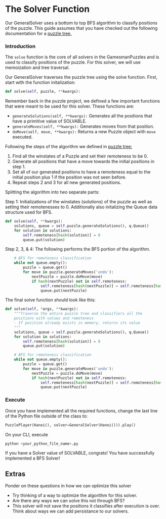 # The Solver Function

Our GeneralSolver uses a bottom to top BFS algorithm to classify positions of the puzzle. This guide assumes that you have checked out the following documentation for a [puzzle tree.](https://nyc.cs.berkeley.edu/wiki/Puzzle_tree)

### Introduction
The `solve` function is the core of all solvers in the GamesmanPuzzles and is used to classify positions of the puzzle. For this solver, we will use memoization and tree traversal.

Our GeneralSolver traverses the puzzle tree using the solve function. First, start with the function initalization:
```python
def solve(self, puzzle, **kwargs):
```

Remember back in the puzzle project, we defined a few important functions that were meant to be used for this solver. These functions are:
- ```generateSolutions(self, **kwargs):``` Generates all the positions that have a primitive value of SOLVABLE.
- ```generateMoves(self, **kwargs):``` Generates moves from that position.
- ```doMove(self, move, **kwargs):``` Returns a new Puzzle object with ```move``` executed. 

Following the steps of the algorithm we defined in [puzzle tree:](https://nyc.cs.berkeley.edu/wiki/Puzzle_tree)

1. Find all the winstates of a Puzzle and set their remoteness to be 0.
2. Generate all positions that have a move towards the initial positions in step 1.
3. Set all of our generated positions to have a remoteness equal to the initial position plus 1 if the position was not seen before.
4. Repeat steps 2 and 3 for all new generated positions.

Splitting the algorithm into two separate parts:

Step 1: Initializations of the winstates (solutions) of the puzzle as well as setting their remotenesses to 0. Additionally also initalizing the Queue data structure used for BFS.
```python
def solve(self, **kwargs):
    solutions, queue = self.puzzle.generateSolutions(), q.Queue()
    for solution in solutions: 
        self.remoteness[hash(solution)] = 0
        queue.put(solution)
```

Step 2, 3, & 4: The following performs the BFS portion of the algorithm. 
```python
    # BFS for remoteness classification                        
    while not queue.empty():
        puzzle = queue.get()
        for move in puzzle.generateMoves('undo'):
            nextPuzzle = puzzle.doMove(move)
            if hash(nextPuzzle) not in self.remoteness:
                self.remoteness[hash(nextPuzzle)] = self.remoteness[hash(puzzle)] + 1
                queue.put(nextPuzzle)
```

The final solve function should look like this:
```python
def solve(self, *args, **kwargs):
    """Traverse the entire puzzle tree and classifiers all the 
    positions with values and remoteness
    - If position already exists in memory, returns its value
    """        
    solutions, queue = self.puzzle.generateSolutions(), q.Queue()
    for solution in solutions: 
        self.remoteness[hash(solution)] = 0
        queue.put(solution)

    # BFS for remoteness classification                        
    while not queue.empty():
        puzzle = queue.get()
        for move in puzzle.generateMoves('undo'):
            nextPuzzle = puzzle.doMove(move)
            if hash(nextPuzzle) not in self.remoteness:
                self.remoteness[hash(nextPuzzle)] = self.remoteness[hash(puzzle)] + 1
                queue.put(nextPuzzle)
```

### Execute
Once you have implemented all the required functions, change the last line of the Python file outside of the class to:
```python
PuzzlePlayer(Hanoi(), solver=GeneralSolver(Hanoi())).play()
```
On your CLI, execute
```bash
python <your_python_file_name>.py
```
If you have a Solver value of SOLVABLE, congrats! You have successfully implemented a BFS Solver!

## Extras
Ponder on these questions in how we can optimize this solver
- Try thinking of a way to optimize the algorithm for this solver.
- Are there any ways we can solve this not through BFS?
- This solver will not save the positions it classifies after execution is over. Think about ways we can add persistance to our solvers.
